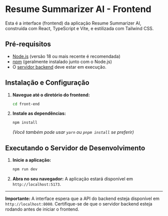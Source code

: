 # Resume Summarizer AI - Frontend

Esta é a interface (frontend) da aplicação Resume Summarizer AI, construída com React, TypeScript e Vite, e estilizada com Tailwind CSS.

## Pré-requisitos

- [Node.js](https://nodejs.org/) (versão 18 ou mais recente é recomendada)
- [npm](https://www.npmjs.com/) (geralmente instalado junto com o Node.js)
- O [servidor backend](../back-end) deve estar em execução.

## Instalação e Configuração

1.  **Navegue até o diretório do frontend:**
    ```bash
    cd front-end
    ```

2.  **Instale as dependências:**
    ```bash
    npm install
    ```
    *(Você também pode usar `yarn` ou `pnpm install` se preferir)*

## Executando o Servidor de Desenvolvimento

1.  **Inicie a aplicação:**
    ```bash
    npm run dev
    ```

2.  **Abra no seu navegador:**
    A aplicação estará disponível em `http://localhost:5173`.

---

**Importante:** A interface espera que a API do backend esteja disponível em `http://localhost:8000`. Certifique-se de que o servidor backend esteja rodando antes de iniciar o frontend.

